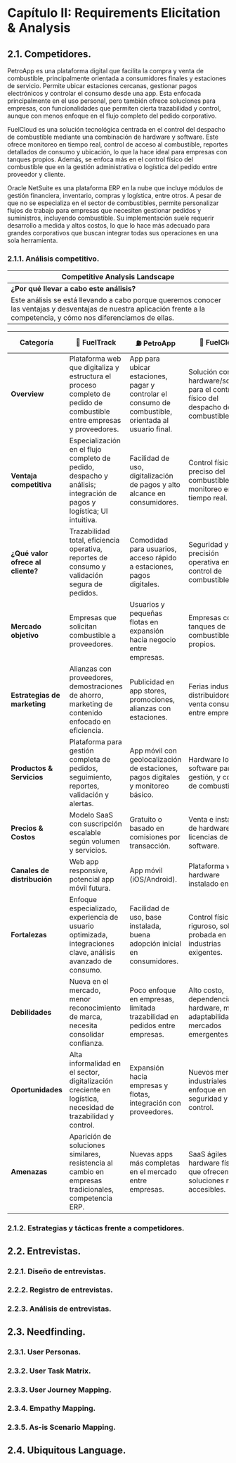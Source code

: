 # Capítulo II: Requirements Elicitation & Analysis 
## 2.1. Competidores.

PetroApp es una plataforma digital que facilita la compra y venta de combustible, principalmente orientada a consumidores finales y estaciones de servicio. Permite ubicar estaciones cercanas, gestionar pagos electrónicos y controlar el consumo desde una app. Esta enfocada principalmente en el uso personal, pero también ofrece soluciones para empresas, con funcionalidades que permiten cierta trazabilidad y control, aunque con menos enfoque en el flujo completo del pedido corporativo.

FuelCloud es una solución tecnológica centrada en el control del despacho de combustible mediante una combinación de hardware y software. Este ofrece monitoreo en tiempo real, control de acceso al combustible, reportes detallados de consumo y ubicación, lo que la hace ideal para empresas con tanques propios. Además, se enfoca más en el control físico del combustible que en la gestión administrativa o logística del pedido entre proveedor y cliente.

Oracle NetSuite es una plataforma ERP en la nube que incluye módulos de gestión financiera, inventario, compras y logística, entre otros. A pesar de que no se especializa en el sector de combustibles, permite personalizar flujos de trabajo para empresas que necesiten gestionar pedidos y suministros, incluyendo combustible. Su implementación suele requerir desarrollo a medida y altos costos, lo que lo hace más adecuado para grandes corporativos que buscan integrar todas sus operaciones en una sola herramienta.

### 2.1.1. Análisis competitivo.

| Competitive Analysis Landscape | 
--------------------------------------------|
| **¿Por qué llevar a cabo este análisis?** |
|Este análisis se está llevando a cabo porque queremos conocer las ventajas y desventajas de nuestra aplicación frente a la competencia, y cómo nos diferenciamos de ellas.

| **Categoría** | 🚀 **FuelTrack** | ⛽ **PetroApp** | 🔧 **FuelCloud** | 🏢 **Oracle NetSuite** |
| ------------- |----------------- |------------------|------------------|------------------------|
| **Overview** | Plataforma web que digitaliza y estructura el proceso completo de pedido de combustible entre empresas y proveedores. | App para ubicar estaciones, pagar y controlar el consumo de combustible, orientada al usuario final. | Solución con hardware/software para el control físico del despacho de combustible.| ERP en la nube con módulos personalizables para la gestión integral de operaciones empresariales.|
| **Ventaja competitiva** | Especialización en el flujo completo de pedido, despacho y análisis; integración de pagos y logística; UI intuitiva. | Facilidad de uso, digitalización de pagos y alto alcance en consumidores. | Control físico preciso del combustible, monitoreo en tiempo real. | Marca consolidada, ecosistema robusto y escalabilidad para grandes corporaciones.|
| **¿Qué valor ofrece al cliente?** | Trazabilidad total, eficiencia operativa, reportes de consumo y validación segura de pedidos. | Comodidad para usuarios, acceso rápido a estaciones, pagos digitales.                      | Seguridad y precisión operativa en el control de combustible. | Automatización y centralización de procesos administrativos y logísticos. |
| **Mercado objetivo** | Empresas que solicitan combustible a proveedores. | Usuarios y pequeñas flotas en expansión hacia negocio entre empresas. | Empresas con tanques de combustible propios. | Grandes empresas con múltiples procesos operativos. |
| **Estrategias de marketing**| Alianzas con proveedores, demostraciones de ahorro, marketing de contenido enfocado en eficiencia. | Publicidad en app stores, promociones, alianzas con estaciones. | Ferias industriales, distribuidores, venta consultiva entre empresas. | Marketing institucional, ventas entre empresas, presencia global y eventos corporativos. |
| **Productos & Servicios** | Plataforma para gestión completa de pedidos, seguimiento, reportes, validación y alertas. | App móvil con geolocalización de estaciones, pagos digitales y monitoreo básico.           | Hardware IoT y software para gestión, y control de combustible. | ERP modular con compras, logística, contabilidad y más. |
| **Precios & Costos** | Modelo SaaS con suscripción escalable según volumen y servicios.                                            | Gratuito o basado en comisiones por transacción. | Venta e instalación de hardware + licencias de software. | Costos altos de implementación y licencias periódicas. |
| **Canales de distribución** | Web app responsive, potencial app móvil futura. | App móvil (iOS/Android).                                                                   | Plataforma web + hardware instalado en sitio. | Pagina web y canal de partners e integradores. |
| **Fortalezas** | Enfoque especializado, experiencia de usuario optimizada, integraciones clave, análisis avanzado de consumo. | Facilidad de uso, base instalada, buena adopción inicial en consumidores.                  | Control físico riguroso, solución probada en industrias exigentes.| Marca reconocida, funcionalidad integral, presencia global. |
| **Debilidades** | Nueva en el mercado, menor reconocimiento de marca, necesita consolidar confianza.                          | Poco enfoque en empresas, limitada trazabilidad en pedidos entre empresas.                            | Alto costo, dependencia de hardware, menor adaptabilidad en mercados emergentes. | Costoso, complejo de implementar, sin enfoque específico en combustible. |
| **Oportunidades** | Alta informalidad en el sector, digitalización creciente en logística, necesidad de trazabilidad y control. | Expansión hacia empresas y flotas, integración con proveedores. | Nuevos mercados industriales con enfoque en seguridad y control. | Empresas que buscan consolidar operaciones bajo un mismo sistema. |
| **Amenazas**  | Aparición de soluciones similares, resistencia al cambio en empresas tradicionales, competencia ERP. | Nuevas apps más completas en el mercado entre empresas. | SaaS ágiles y sin hardware físico, que ofrecen soluciones más accesibles. | Soluciones verticales más específicas y asequibles en ciertos sectores. |

### 2.1.2. Estrategias y tácticas frente a competidores. 
## 2.2. Entrevistas. 
### 2.2.1. Diseño de entrevistas. 
### 2.2.2. Registro de entrevistas. 
### 2.2.3. Análisis de entrevistas. 
## 2.3. Needfinding. 
### 2.3.1. User Personas. 
### 2.3.2. User Task Matrix. 
### 2.3.3. User Journey Mapping. 
### 2.3.4. Empathy Mapping. 
### 2.3.5. As-is Scenario Mapping. 
## 2.4. Ubiquitous Language. 
